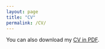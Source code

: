 ```yaml
---
layout: page
title: "CV"
permalink: /CV/
---
```


You can also download my <a href="https://pennstateoffice365-my.sharepoint.com/:b:/g/personal/ybz5440_psu_edu/EWgY0aI6PGpErYwl9HJh6GYBxtQENbkErmmYi7pm3-H0Ww?e=vxXc96" target="_blank">CV in PDF</a>.

